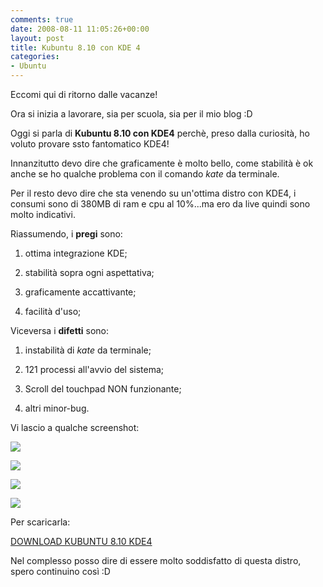 ```yaml
---
comments: true
date: 2008-08-11 11:05:26+00:00
layout: post
title: Kubuntu 8.10 con KDE 4
categories:
- Ubuntu
---
```


Eccomi qui di ritorno dalle vacanze!

Ora si inizia a lavorare, sia per scuola, sia per il mio blog :D

Oggi si parla di **Kubuntu 8.10 con KDE4** perchè, preso dalla curiosità, ho voluto provare ssto fantomatico KDE4!

Innanzitutto devo dire che graficamente è molto bello, come stabilità è ok anche se ho qualche problema con il comando _kate_ da terminale.

Per il resto devo dire che sta venendo su un'ottima distro con KDE4, i consumi sono di 380MB di ram e cpu al 10%...ma ero da live quindi sono molto indicativi.

Riassumendo, i **pregi** sono:



	
  1. ottima integrazione KDE;

	
  2. stabilità sopra ogni aspettativa;

	
  3. graficamente accattivante;

	
  4. facilità d'uso;


Viceversa i **difetti** sono:



	
  1. instabilità di _kate_ da terminale;

	
  2. 121 processi all'avvio del sistema;

	
  3. Scroll del touchpad NON funzionante;

	
  4. altri minor-bug.


Vi lascio a qualche screenshot:

[![](http://www.allfreeportal.com/imghost/thumbs/164839k1.png)](http://www.allfreeportal.com/imghost/viewer.php?id=164839k1.png)

[![](http://www.allfreeportal.com/imghost/thumbs/830674k2.png)](http://www.allfreeportal.com/imghost/viewer.php?id=830674k2.png)

[![](http://www.allfreeportal.com/imghost/thumbs/632405k3.png)](http://www.allfreeportal.com/imghost/viewer.php?id=632405k3.png)

[![](http://www.allfreeportal.com/imghost/thumbs/972616k4.png)](http://www.allfreeportal.com/imghost/viewer.php?id=972616k4.png)

Per scaricarla:

[DOWNLOAD KUBUNTU 8.10 KDE4](http://cdimage.ubuntu.com/kubuntu/releases/8.10/alpha-3/)

Nel complesso posso dire di essere molto soddisfatto di questa distro, spero continuino così :D
